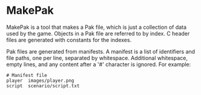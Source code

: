 # MakePak

MakePak is a tool that makes a Pak file, which is just a collection of data used by the game. Objects in a Pak file are referred to by index. C header files are generated with constants for the indexes.

Pak files are generated from manifests. A manifest is a list of identifiers and file paths, one per line, separated by whitespace. Additional whitespace, empty lines, and any content after a '#' character is ignored. For example:

    # Manifest file
    player  images/player.png
    script  scenario/script.txt
